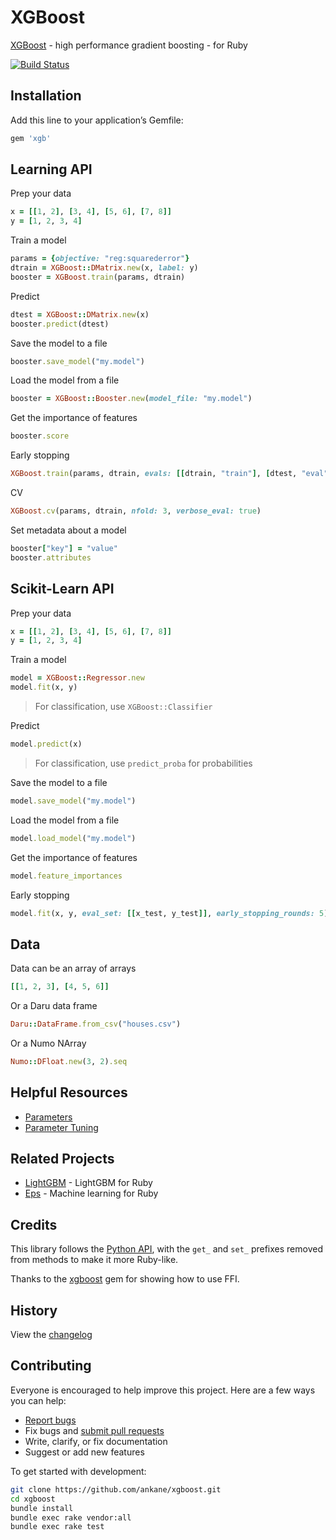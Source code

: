 # XGBoost

[XGBoost](https://github.com/dmlc/xgboost) - high performance gradient boosting - for Ruby

[![Build Status](https://travis-ci.org/ankane/xgboost.svg?branch=master)](https://travis-ci.org/ankane/xgboost)

## Installation

Add this line to your application’s Gemfile:

```ruby
gem 'xgb'
```

## Learning API

Prep your data

```ruby
x = [[1, 2], [3, 4], [5, 6], [7, 8]]
y = [1, 2, 3, 4]
```

Train a model

```ruby
params = {objective: "reg:squarederror"}
dtrain = XGBoost::DMatrix.new(x, label: y)
booster = XGBoost.train(params, dtrain)
```

Predict

```ruby
dtest = XGBoost::DMatrix.new(x)
booster.predict(dtest)
```

Save the model to a file

```ruby
booster.save_model("my.model")
```

Load the model from a file

```ruby
booster = XGBoost::Booster.new(model_file: "my.model")
```

Get the importance of features

```ruby
booster.score
```

Early stopping

```ruby
XGBoost.train(params, dtrain, evals: [[dtrain, "train"], [dtest, "eval"]], early_stopping_rounds: 5)
```

CV

```ruby
XGBoost.cv(params, dtrain, nfold: 3, verbose_eval: true)
```

Set metadata about a model

```ruby
booster["key"] = "value"
booster.attributes
```

## Scikit-Learn API

Prep your data

```ruby
x = [[1, 2], [3, 4], [5, 6], [7, 8]]
y = [1, 2, 3, 4]
```

Train a model

```ruby
model = XGBoost::Regressor.new
model.fit(x, y)
```

> For classification, use `XGBoost::Classifier`

Predict

```ruby
model.predict(x)
```

> For classification, use `predict_proba` for probabilities

Save the model to a file

```ruby
model.save_model("my.model")
```

Load the model from a file

```ruby
model.load_model("my.model")
```

Get the importance of features

```ruby
model.feature_importances
```

Early stopping

```ruby
model.fit(x, y, eval_set: [[x_test, y_test]], early_stopping_rounds: 5)
```

## Data

Data can be an array of arrays

```ruby
[[1, 2, 3], [4, 5, 6]]
```

Or a Daru data frame

```ruby
Daru::DataFrame.from_csv("houses.csv")
```

Or a Numo NArray

```ruby
Numo::DFloat.new(3, 2).seq
```

## Helpful Resources

- [Parameters](https://xgboost.readthedocs.io/en/latest/parameter.html)
- [Parameter Tuning](https://xgboost.readthedocs.io/en/latest/tutorials/param_tuning.html)

## Related Projects

- [LightGBM](https://github.com/ankane/lightgbm) - LightGBM for Ruby
- [Eps](https://github.com/ankane/eps) - Machine learning for Ruby

## Credits

This library follows the [Python API](https://xgboost.readthedocs.io/en/latest/python/python_api.html), with the `get_` and `set_` prefixes removed from methods to make it more Ruby-like.

Thanks to the [xgboost](https://github.com/PairOnAir/xgboost-ruby) gem for showing how to use FFI.

## History

View the [changelog](https://github.com/ankane/xgboost/blob/master/CHANGELOG.md)

## Contributing

Everyone is encouraged to help improve this project. Here are a few ways you can help:

- [Report bugs](https://github.com/ankane/xgboost/issues)
- Fix bugs and [submit pull requests](https://github.com/ankane/xgboost/pulls)
- Write, clarify, or fix documentation
- Suggest or add new features

To get started with development:

```sh
git clone https://github.com/ankane/xgboost.git
cd xgboost
bundle install
bundle exec rake vendor:all
bundle exec rake test
```
